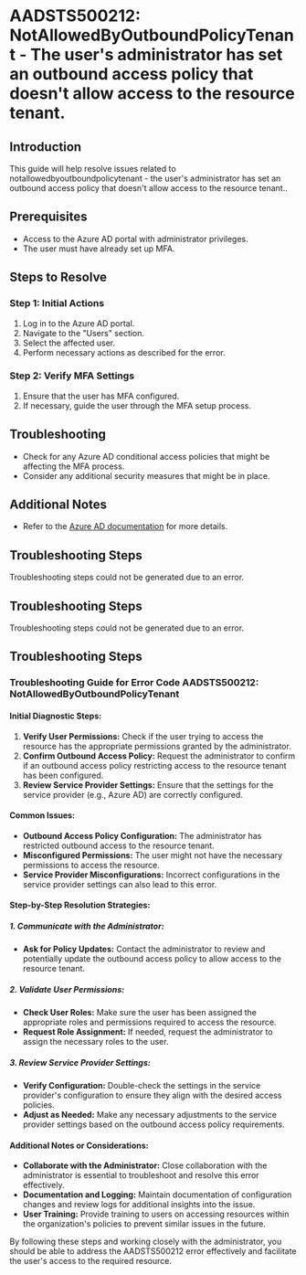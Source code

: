 # AADSTS500212: NotAllowedByOutboundPolicyTenant - The user's administrator has set an outbound access policy that doesn't allow access to the resource tenant.

## Introduction

This guide will help resolve issues related to
notallowedbyoutboundpolicytenant - the user's administrator has set an outbound
access policy that doesn't allow access to the resource tenant..

## Prerequisites

* Access to the Azure AD portal with administrator privileges.
* The user must have already set up MFA.

## Steps to Resolve

### Step 1: Initial Actions

1. Log in to the Azure AD portal.
2. Navigate to the "Users" section.
3. Select the affected user.
4. Perform necessary actions as described for the error.

### Step 2: Verify MFA Settings

1. Ensure that the user has MFA configured.
2. If necessary, guide the user through the MFA setup process.

## Troubleshooting

* Check for any Azure AD conditional access policies that might be affecting the
  MFA process.
* Consider any additional security measures that might be in place.

## Additional Notes

* Refer to the
  [Azure AD documentation](https://learn.microsoft.com/en-us/azure/active-directory/)
  for more details.

## Troubleshooting Steps

Troubleshooting steps could not be generated due to an error.

## Troubleshooting Steps

Troubleshooting steps could not be generated due to an error.

## Troubleshooting Steps

### Troubleshooting Guide for Error Code AADSTS500212: NotAllowedByOutboundPolicyTenant

#### Initial Diagnostic Steps:

1. **Verify User Permissions:** Check if the user trying to access the resource
   has the appropriate permissions granted by the administrator.
2. **Confirm Outbound Access Policy:** Request the administrator to confirm if
   an outbound access policy restricting access to the resource tenant has been
   configured.
3. **Review Service Provider Settings:** Ensure that the settings for the
   service provider (e.g., Azure AD) are correctly configured.

#### Common Issues:

* **Outbound Access Policy Configuration:** The administrator has restricted
  outbound access to the resource tenant.
* **Misconfigured Permissions:** The user might not have the necessary
  permissions to access the resource.
* **Service Provider Misconfigurations:** Incorrect configurations in the
  service provider settings can also lead to this error.

#### Step-by-Step Resolution Strategies:

##### 1. Communicate with the Administrator:

* **Ask for Policy Updates:** Contact the administrator to review and
  potentially update the outbound access policy to allow access to the resource
  tenant.

##### 2. Validate User Permissions:

* **Check User Roles:** Make sure the user has been assigned the appropriate
  roles and permissions required to access the resource.
* **Request Role Assignment:** If needed, request the administrator to assign
  the necessary roles to the user.

##### 3. Review Service Provider Settings:

* **Verify Configuration:** Double-check the settings in the service provider's
  configuration to ensure they align with the desired access policies.
* **Adjust as Needed:** Make any necessary adjustments to the service provider
  settings based on the outbound access policy requirements.

#### Additional Notes or Considerations:

* **Collaborate with the Administrator:** Close collaboration with the
  administrator is essential to troubleshoot and resolve this error effectively.
* **Documentation and Logging:** Maintain documentation of configuration changes
  and review logs for additional insights into the issue.
* **User Training:** Provide training to users on accessing resources within the
  organization's policies to prevent similar issues in the future.

By following these steps and working closely with the administrator, you should
be able to address the AADSTS500212 error effectively and facilitate the user's
access to the required resource.
